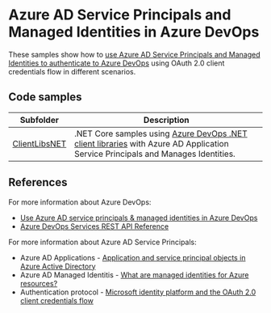 ﻿# Azure AD Service Principals and Managed Identities in Azure DevOps

These samples show how to [use Azure AD Service Principals and Managed Identities to authenticate to Azure DevOps](https://learn.microsoft.com/en-us/azure/devops/integrate/get-started/authentication/service-principal-managed-identity) using OAuth 2.0 client credentials flow in different scenarios.

## Code samples

| Subfolder | Description |
|--|--|
| [ClientLibsNET](/ServicePrincipalsSamples/ClientLibsNET/) | .NET Core samples using [Azure DevOps .NET client libraries](https://learn.microsoft.com/en-us/azure/devops/integrate/concepts/dotnet-client-libraries?view=azure-devops) with Azure AD Application Service Principals and Manages Identities. |

## References

For more information about Azure DevOps:

- [Use Azure AD service principals & managed identities in Azure DevOps](https://learn.microsoft.com/en-us/azure/devops/integrate/get-started/authentication/service-principal-managed-identity)
- [Azure DevOps Services REST API Reference](https://learn.microsoft.com/en-us/rest/api/azure/devops)

For more information about Azure AD Service Principals:

- Azure AD Applications - [Application and service principal objects in Azure Active Directory](https://learn.microsoft.com/en-us/azure/active-directory/develop/app-objects-and-service-principals)
- Azure AD Managed Identitis - [What are managed identities for Azure resources?](https://learn.microsoft.com/en-us/azure/active-directory/managed-identities-azure-resources/overview)
- Authentication protocol - [Microsoft identity platform and the OAuth 2.0 client credentials flow](https://learn.microsoft.com/en-gb/azure/active-directory/develop/v2-oauth2-client-creds-grant-flow)
